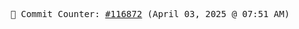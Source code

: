 <p align="center">
    <samp>
        📮 Commit Counter: <a href="https://github.com/Javascript-void0/Javascript-void0/commits/main">#116872</a> (April 03, 2025 @ 07:51 AM)
    </samp>
</p>
